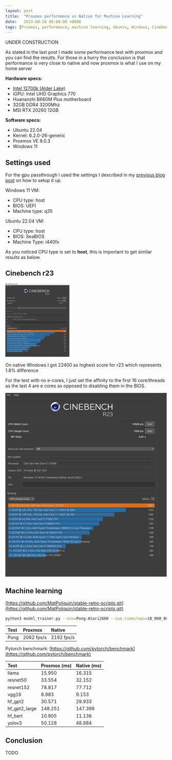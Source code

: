 ```yaml
---
layout: post
title:  "Proxmox performance vs Native for Machine Learning"
date:   2023-08-28 00:00:00 +0000
tags: [Proxmox, performance, machine learning, Ubuntu, Windows, Cinebench r23]
---
```



UNDER CONSTRUCTION

As stated in the last post I made some performance test with proxmox and you can find the results.
For those in a hurry the conclusion is that performance is very close to native and now proxmox is what I use on my home server


**Hardware specs:**
*   [Intel 12700k (Alder Lake)](https://ark.intel.com/content/www/us/en/ark/products/134594/intel-core-i712700k-processor-25m-cache-up-to-5-00-ghz.html)
*   iGPU: Intel UHD Graphics 770
*   Huananzhi B660M Plus motherboard
*   32GB DDR4 3200Mhz
*   MSI RTX 20260 12GB

**Software specs:**
*   Ubuntu 22.04
*   Kernel: 6.2.0-26-generic
*   Proxmox VE 8.0.3
*   Windows 11



## Settings used

For the gpu passthrough I used the settings I described in my [previous blog post](./2023-08-20-Proxmox-gpu-passthrough.md) on how to setup it up.

Windows 11 VM:
*   CPU type: host
*   BIOS: UEFI
*   Machine type: q35

Ubuntu 22.04 VM:
*   CPU type: host
*   BIOS: SeaBIOS
*   Machine Type: i440fx

As you noticed CPU type is set to **host**, this is important to get similar results as below.


## Cinebench r23


<img src="/assets/proxmox/r23-all-cores.png" alt="r23" width="200"/>


On native Windows I got 22400 as highest score for r23 which represents 1.8% difference

For the test with no e-cores, I just set the affinity to the first 16 core/threads as the last 4 are e cores as opposed to disabling them in the BIOS.


![no e cores](/assets/proxmox/r23-no-e-cores.png)


## Machine learning


[https://github.com/MatPoliquin/stable-retro-scripts.git](https://github.com/MatPoliquin/stable-retro-scripts.git)

```bash
python3 model_trainer.py --env=Pong-Atari2600 --num_timesteps=10_000_000 --num_env=20
```

| Test        	   | Proxmox           | Native |
|:-----------------|:-------------------|:--------------------------|
| Pong |   2062 fps/s    | 2192 fps/s


Pytorch benchmark:
[https://github.com/pytorch/benchmark](https://github.com/pytorch/benchmark)

| Test        	   | Proxmox (ms)           | Native (ms) |
|:-----------------|:-------------------|:--------------------------|
| llama |  15.950 |  16.315    |
|  resnet50|    33.554 |   32.152       |
|  resnet152|   78.817 |    77.712         |
|  vgg16|   8.983 |  9.153          |
|  hf_gpt2|  30.571  |   29.933         |
|  hf_gpt2_large|  148.251 | 147.398           |
|  hf_bert|  10.905  | 11.136           |
|  yolov3|  50.128  | 48.884           |


## Conclusion

TODO
